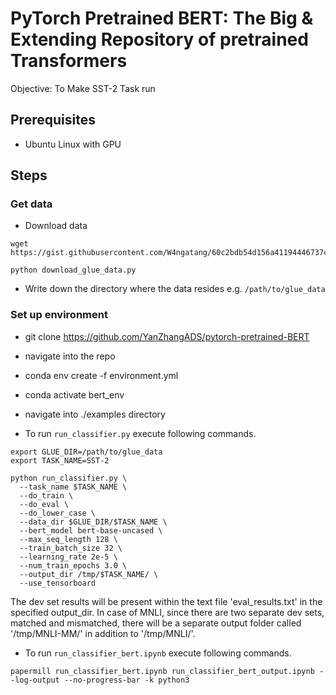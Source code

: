 # PyTorch Pretrained BERT: The Big & Extending Repository of pretrained Transformers

Objective: To Make SST-2 Task run

## Prerequisites
- Ubuntu Linux with GPU

## Steps

### Get data



- Download data

```shell
wget https://gist.githubusercontent.com/W4ngatang/60c2bdb54d156a41194446737ce03e2e/raw/17b8dd0d724281ed7c3b2aeeda662b92809aadd5/download_glue_data.py

python download_glue_data.py
```

- Write down the directory where the data resides e.g. `/path/to/glue_data`

### Set up environment

- git clone https://github.com/YanZhangADS/pytorch-pretrained-BERT

- navigate into the repo

- conda env create -f environment.yml

- conda activate bert_env

- navigate into ./examples directory

- To run `run_classifier.py` execute following commands.

```shell
export GLUE_DIR=/path/to/glue_data
export TASK_NAME=SST-2

python run_classifier.py \
  --task_name $TASK_NAME \
  --do_train \
  --do_eval \
  --do_lower_case \
  --data_dir $GLUE_DIR/$TASK_NAME \
  --bert_model bert-base-uncased \
  --max_seq_length 128 \
  --train_batch_size 32 \
  --learning_rate 2e-5 \
  --num_train_epochs 3.0 \
  --output_dir /tmp/$TASK_NAME/ \
  --use_tensorboard
```
The dev set results will be present within the text file 'eval_results.txt' in the specified output_dir. In case of MNLI, since there are two separate dev sets, matched and mismatched, there will be a separate output folder called '/tmp/MNLI-MM/' in addition to '/tmp/MNLI/'.

- To run `run_classifier_bert.ipynb` execute following commands.

```shell
papermill run_classifier_bert.ipynb run_classifier_bert_output.ipynb --log-output --no-progress-bar -k python3
```
